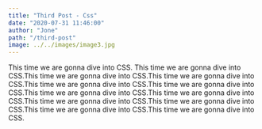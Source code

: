 ```yaml
---
title: "Third Post - Css"
date: "2020-07-31 11:46:00"
author: "Jone"
path: "/third-post"
image: ../../images/image3.jpg
---
```


This time we are gonna dive into CSS. This time we are gonna dive into CSS.This time we are gonna dive into CSS.This time we are gonna dive into CSS.This time we are gonna dive into CSS.This time we are gonna dive into CSS.This time we are gonna dive into CSS.This time we are gonna dive into CSS.This time we are gonna dive into CSS.This time we are gonna dive into CSS.This time we are gonna dive into CSS.This time we are gonna dive into CSS.
